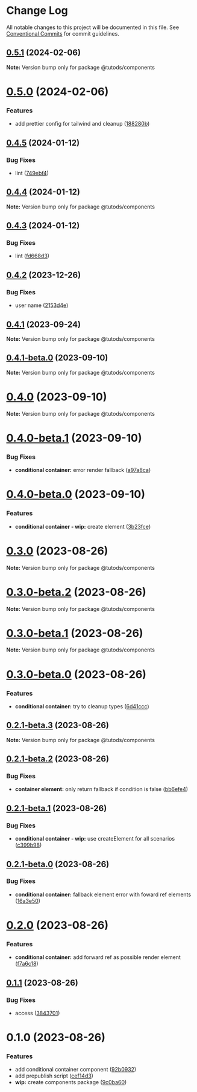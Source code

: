 # Change Log

All notable changes to this project will be documented in this file.
See [Conventional Commits](https://conventionalcommits.org) for commit guidelines.

## [0.5.1](https://github.com/tutods/lib/compare/@tutods/components@0.5.0...@tutods/components@0.5.1) (2024-02-06)

**Note:** Version bump only for package @tutods/components

# [0.5.0](https://github.com/tutods/lib/compare/@tutods/components@0.4.5...@tutods/components@0.5.0) (2024-02-06)

### Features

- add prettier config for tailwind and cleanup ([188280b](https://github.com/tutods/lib/commit/188280b43e518dad3ceae0286588cce9aab00c12))

## [0.4.5](https://github.com/tutods/lib/compare/@tutods/components@0.4.4...@tutods/components@0.4.5) (2024-01-12)

### Bug Fixes

- lint ([749ebf4](https://github.com/tutods/lib/commit/749ebf4121ce788fab1852dd68a5c30afa86c381))

## [0.4.4](https://github.com/tutods/lib/compare/@tutods/components@0.4.3...@tutods/components@0.4.4) (2024-01-12)

**Note:** Version bump only for package @tutods/components

## [0.4.3](https://github.com/tutods/lib/compare/@tutods/components@0.4.2...@tutods/components@0.4.3) (2024-01-12)

### Bug Fixes

- lint ([fd668d3](https://github.com/tutods/lib/commit/fd668d3739998f9a2f054ead63bfa75881ea51ea))

## [0.4.2](https://github.com/tutods/lib/compare/@tutods/components@0.4.1...@tutods/components@0.4.2) (2023-12-26)

### Bug Fixes

- user name ([2153d4e](https://github.com/tutods/lib/commit/2153d4e6d7d7d72ca50f8289d3ac91f990f30685))

## [0.4.1](https://github.com/tutods/lib/compare/@tutods/components@0.4.1-beta.0...@tutods/components@0.4.1) (2023-09-24)

**Note:** Version bump only for package @tutods/components

## [0.4.1-beta.0](https://github.com/tutods/lib/compare/@tutods/components@0.4.0...@tutods/components@0.4.1-beta.0) (2023-09-10)

**Note:** Version bump only for package @tutods/components

# [0.4.0](https://github.com/tutods/lib/compare/@tutods/components@0.4.0-beta.1...@tutods/components@0.4.0) (2023-09-10)

**Note:** Version bump only for package @tutods/components

# [0.4.0-beta.1](https://github.com/tutods/lib/compare/@tutods/components@0.4.0-beta.0...@tutods/components@0.4.0-beta.1) (2023-09-10)

### Bug Fixes

- **conditional container:** error render fallback ([a97a8ca](https://github.com/tutods/lib/commit/a97a8ca951973ab41078b8ac235ae8f1b6c2b7d7))

# [0.4.0-beta.0](https://github.com/tutods/lib/compare/@tutods/components@0.3.0...@tutods/components@0.4.0-beta.0) (2023-09-10)

### Features

- **conditional container - wip:** create element ([3b23fce](https://github.com/tutods/lib/commit/3b23fce9a13c9ab82992cd07361863d7e81ffd39))

# [0.3.0](https://github.com/tutods/lib/compare/@tutods/components@0.3.0-beta.2...@tutods/components@0.3.0) (2023-08-26)

**Note:** Version bump only for package @tutods/components

# [0.3.0-beta.2](https://github.com/tutods/lib/compare/@tutods/components@0.3.0-beta.1...@tutods/components@0.3.0-beta.2) (2023-08-26)

**Note:** Version bump only for package @tutods/components

# [0.3.0-beta.1](https://github.com/tutods/lib/compare/@tutods/components@0.3.0-beta.0...@tutods/components@0.3.0-beta.1) (2023-08-26)

**Note:** Version bump only for package @tutods/components

# [0.3.0-beta.0](https://github.com/tutods/lib/compare/@tutods/components@0.2.1-beta.3...@tutods/components@0.3.0-beta.0) (2023-08-26)

### Features

- **conditional container:** try to cleanup types ([6d41ccc](https://github.com/tutods/lib/commit/6d41ccc8c09ba871ad665e942293d548463ceab5))

## [0.2.1-beta.3](https://github.com/tutods/lib/compare/@tutods/components@0.2.1-beta.2...@tutods/components@0.2.1-beta.3) (2023-08-26)

**Note:** Version bump only for package @tutods/components

## [0.2.1-beta.2](https://github.com/tutods/lib/compare/@tutods/components@0.2.1-beta.1...@tutods/components@0.2.1-beta.2) (2023-08-26)

### Bug Fixes

- **container element:** only return fallback if condition is false ([bb6efe4](https://github.com/tutods/lib/commit/bb6efe4271e18ba92a4ff731e956477cc6f1a2ac))

## [0.2.1-beta.1](https://github.com/tutods/lib/compare/@tutods/components@0.2.1-beta.0...@tutods/components@0.2.1-beta.1) (2023-08-26)

### Bug Fixes

- **conditional container - wip:** use createElement for all scenarios ([c399b98](https://github.com/tutods/lib/commit/c399b98709316bfaf3375f2e2847ccd5edabadc3))

## [0.2.1-beta.0](https://github.com/tutods/lib/compare/@tutods/components@0.2.0...@tutods/components@0.2.1-beta.0) (2023-08-26)

### Bug Fixes

- **conditional container:** fallback element error with foward ref elements ([16a3e50](https://github.com/tutods/lib/commit/16a3e509b2ec9daba7224858be1111da1fb832fb))

# [0.2.0](https://github.com/tutods/lib/compare/@tutods/components@0.1.1...@tutods/components@0.2.0) (2023-08-26)

### Features

- **conditional container:** add forward ref as possible render element ([f7a6c18](https://github.com/tutods/lib/commit/f7a6c18c0134f28a5808619515c4e8c288f5f559))

## [0.1.1](https://github.com/tutods/lib/compare/@tutods/components@0.1.0...@tutods/components@0.1.1) (2023-08-26)

### Bug Fixes

- access ([3843701](https://github.com/tutods/lib/commit/3843701b8c754b1400a4eb2b53dcdd81973e56ef))

# 0.1.0 (2023-08-26)

### Features

- add conditional container component ([92b0932](https://github.com/tutods/lib/commit/92b093214d7ce323aa8e8f45c310265c03dd385b))
- add prepublish script ([cef14d3](https://github.com/tutods/lib/commit/cef14d3fda4859a84b723ecafdd6571c8a9c2284))
- **wip:** create components package ([9c0ba60](https://github.com/tutods/lib/commit/9c0ba606d0f561c257075a3ce83a2af090867b41))
